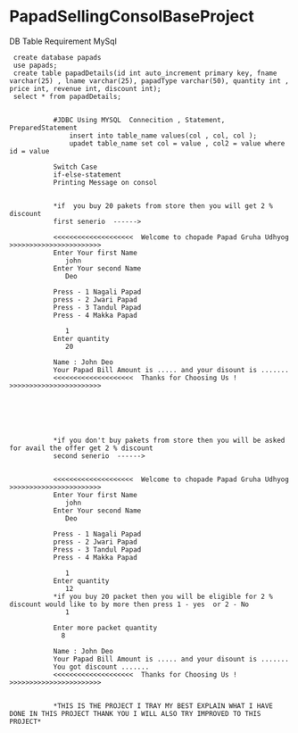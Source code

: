 # PapadSellingConsolBaseProject
DB Table Requirement MySql 


     create database papads
     use papads;
     create table papadDetails(id int auto_increment primary key, fname varchar(25) , lname varchar(25), papadType varchar(50), quantity int , price int, revenue int, discount int);
     select * from papadDetails;


               #JDBC Using MYSQL  Connecition , Statement, PreparedStatement 
                   insert into table_name values(col , col, col );
                   upadet table_name set col = value , col2 = value where id = value

               Switch Case
               if-else-statement
               Printing Message on consol


               *if  you buy 20 pakets from store then you will get 2 % discount
               first senerio  ------>

               <<<<<<<<<<<<<<<<<<<<  Welcome to chopade Papad Gruha Udhyog  >>>>>>>>>>>>>>>>>>>>>>>
               Enter Your first Name
                  john
               Enter Your second Name
                  Deo

               Press - 1 Nagali Papad
               press - 2 Jwari Papad
               Press - 3 Tandul Papad
               Press - 4 Makka Papad

                  1
               Enter quantity 
                  20 

               Name : John Deo 
               Your Papad Bill Amount is ..... and your disount is .......
               <<<<<<<<<<<<<<<<<<<<  Thanks for Choosing Us ! >>>>>>>>>>>>>>>>>>>>>>>






               *if you don't buy pakets from store then you will be asked for avail the offer get 2 % discount
               second senerio  ------>


               <<<<<<<<<<<<<<<<<<<<  Welcome to chopade Papad Gruha Udhyog  >>>>>>>>>>>>>>>>>>>>>>>
               Enter Your first Name
                  john
               Enter Your second Name
                  Deo

               Press - 1 Nagali Papad
               press - 2 Jwari Papad
               Press - 3 Tandul Papad
               Press - 4 Makka Papad

                  1
               Enter quantity 
                  12
               *if you buy 20 packet then you will be eligible for 2 % discount would like to by more then press 1 - yes  or 2 - No 
                  1

               Enter more packet quantity 
                 8

               Name : John Deo 
               Your Papad Bill Amount is ..... and your disount is .......
               You got discount .......
               <<<<<<<<<<<<<<<<<<<<  Thanks for Choosing Us ! >>>>>>>>>>>>>>>>>>>>>>>


               *THIS IS THE PROJECT I TRAY MY BEST EXPLAIN WHAT I HAVE DONE IN THIS PROJECT THANK YOU I WILL ALSO TRY IMPROVED TO THIS PROJECT* 


